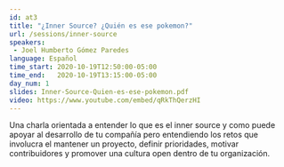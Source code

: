 ```yaml
---
id: at3
title: "¿Inner Source? ¿Quién es ese pokemon?"
url: /sessions/inner-source
speakers:
 - Joel Humberto Gómez Paredes
language: Español
time_start: 2020-10-19T12:50:00-05:00
time_end:   2020-10-19T13:15:00-05:00
day_num: 1
slides: Inner-Source-Quien-es-ese-pokemon.pdf
video: https://www.youtube.com/embed/qRkThQerzHI
---
```


Una charla orientada a entender lo que es el inner source y como puede apoyar al desarrollo de tu compañía pero entendiendo los retos que involucra el mantener un proyecto, definir prioridades, motivar contribuidores y promover una cultura open dentro de tu organización.